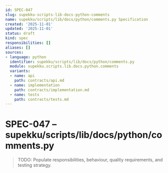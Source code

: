 ```yaml
---
id: SPEC-047
slug: supekku-scripts-lib-docs-python-comments
name: supekku/scripts/lib/docs/python/comments.py Specification
created: '2025-11-01'
updated: '2025-11-01'
status: draft
kind: spec
responsibilities: []
aliases: []
sources:
- language: python
  identifier: supekku/scripts/lib/docs/python/comments.py
  module: supekku.scripts.lib.docs.python.comments
  variants:
  - name: api
    path: contracts/api.md
  - name: implementation
    path: contracts/implementation.md
  - name: tests
    path: contracts/tests.md
---
```


# SPEC-047 – supekku/scripts/lib/docs/python/comments.py

> TODO: Populate responsibilities, behaviour, quality requirements, and testing strategy.
